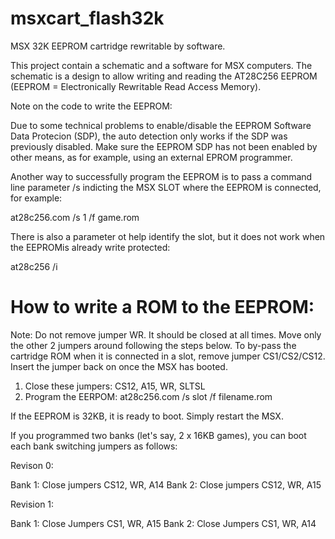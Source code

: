 msxcart_flash32k
================
MSX 32K EEPROM cartridge rewritable by software. 

This project contain a schematic and a software for MSX computers.
The schematic is a design to allow writing and reading the AT28C256 EEPROM
(EEPROM = Electronically Rewritable Read Access Memory).

Note on the code to write the EEPROM:

Due to some technical problems to enable/disable the EEPROM Software Data 
Protecion (SDP), the auto detection only works if the SDP was previously disabled.
Make sure the EEPROM SDP has not been enabled by other means, as for example,
using an external EPROM programmer.

Another way to successfully program the EEPROM is to pass a command line parameter /s indicting the MSX SLOT where the EEPROM is connected, for example:

at28c256.com /s 1 /f game.rom

There is also a parameter ot help identify the slot, but it does not work when the EEPROMis already write protected:

at28c256 /i

How to write a ROM to the EEPROM:
=================================


Note: Do not remove jumper WR. It should be closed at all times. Move only the other 2 jumpers around following the steps below.
To by-pass the cartridge ROM when it is connected in a slot, remove jumper CS1/CS2/CS12. Insert the jumper back on once the MSX has booted.

1. Close these jumpers: CS12, A15, WR, SLTSL
2. Program the EERPOM: at28c256.com /s slot /f filename.rom

If the EEPROM is 32KB, it is ready to boot. Simply restart the MSX.

If you programmed two banks (let's say, 2 x 16KB games), you can boot each bank switching jumpers as follows:

Revison 0:

Bank 1: Close jumpers CS12, WR, A14
Bank 2: Close jumpers CS12, WR, A15

Revision 1:

Bank 1: Close Jumpers CS1, WR, A15
Bank 2: Close Jumpers CS1, WR, A14


